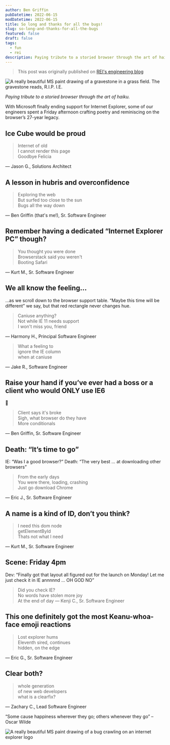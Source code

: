 ```yaml
---
author: Ben Griffin
pubDatetime: 2022-06-15
modDatetime: 2022-06-15
title: So long and thanks for all the bugs!
slug: so-long-and-thanks-for-all-the-bugs
featured: false
draft: false
tags:
  - fun
  - rei
description: Paying tribute to a storied browser through the art of haiku.
---
```


> This post was originally published on [REI's engineering blog](https://engineering.rei.com/culture/so-long-and-thanks-for-all-the-bugs.html)

![A really beautiful MS paint drawing of a gravestone in a grass field. The gravestone reads, R.I.P. I.E.](/assets/ie-banner.jpg)

_Paying tribute to a storied browser through the art of haiku._

With Microsoft finally ending support for Internet Explorer, some of our engineers spent a Friday afternoon crafting poetry and reminiscing on the browser’s 27-year legacy.

## Ice Cube would be proud

> Internet of old<br>
> I cannot render this page<br>
> Goodbye Felicia

— Jason G., Solutions Architect

## A lesson in hubris and overconfidence

> Exploring the web<br>
> But surfed too close to the sun<br>
> Bugs all the way down

— Ben Griffin (that's me!), Sr. Software Engineer

## Remember having a dedicated “Internet Explorer PC” though?

> You thought you were done<br>
> Browserstack said you weren't<br>
> Booting Safari

— Kurt M., Sr. Software Engineer

## We all know the feeling…

…as we scroll down to the browser support table. “Maybe this time will be different” we say, but that red rectangle never changes hue.

> Caniuse anything?<br>
> Not while IE 11 needs support<br>
> I won't miss you, friend

— Harmony H., Principal Software Engineer

> What a feeling to<br>
> ignore the IE column<br>
> when at caniuse

— Jake R., Software Engineer

## Raise your hand if you’ve ever had a boss or a client who would ONLY use IE6

🤚

> Client says it's broke<br>
> Sigh, what browser do they have<br>
> More conditionals

— Ben Griffin, Sr. Software Engineer

## Death: “It’s time to go”

IE: “Was I a good browser?”
Death: “The very best … at downloading other browsers”

> From the early days<br>
> You were there, loading, crashing<br>
> Just go download Chrome

— Eric J., Sr. Software Engineer

## A name is a kind of ID, don’t you think?

> I need this dom node<br>
> getElementById<br>
> Thats not what I need

— Kurt M., Sr. Software Engineer

## Scene: Friday 4pm

Dev: “Finally got that layout all figured out for the launch on Monday! Let me just check it in IE annnnnd … OH GOD NO”

> Did you check IE?<br>
> No words have stolen more joy<br>
> At the end of day
> — Kenji C., Sr. Software Engineer

## This one definitely got the most Keanu-whoa-face emoji reactions

> Lost explorer hums<br>
> Eleventh sired, continues<br>
> hidden, on the edge

— Eric G., Sr. Software Engineer

## Clear both?

> whole generation<br>
> of new web developers<br>
> what is a clearfix?

— Zachary C., Lead Software Engineer

“Some cause happiness wherever they go; others whenever they go” – Oscar Wilde

![A really beautiful MS paint drawing of a bug crawling on an internet explorer logo](/assets/ie-bug.jpg)
